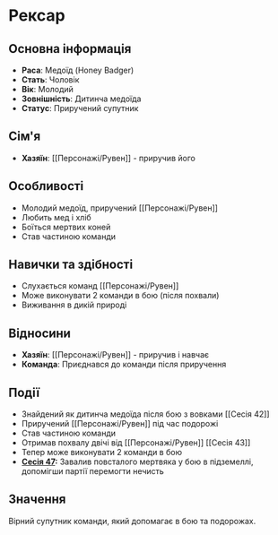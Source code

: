 # Рексар

## Основна інформація
- **Раса**: Медоїд (Honey Badger)
- **Стать**: Чоловік
- **Вік**: Молодий
- **Зовнішність**: Дитинча медоїда
- **Статус**: Приручений супутник

## Сім'я
- **Хазяїн**: [[Персонажі/Рувен]] - приручив його

## Особливості
- Молодий медоїд, приручений [[Персонажі/Рувен]]
- Любить мед і хліб
- Боїться мертвих коней
- Став частиною команди

## Навички та здібності
- Слухається команд [[Персонажі/Рувен]]
- Може виконувати 2 команди в бою (після похвали)
- Виживання в дикій природі

## Відносини
- **Хазяїн**: [[Персонажі/Рувен]] - приручив і навчає
- **Команда**: Приєднався до команди після приручення

## Події
- Знайдений як дитинча медоїда після бою з вовками [[Сесія 42]]
- Приручений [[Персонажі/Рувен]] під час подорожі
- Став частиною команди
- Отримав похвалу двічі від [[Персонажі/Рувен]] [[Сесія 43]]
- Тепер може виконувати 2 команди в бою
- **[Сесія 47](../Notes/Сесія%2047.md):** Завалив повсталого мертвяка у бою в підземеллі, допомігши партії перемогти нечисть

## Значення
Вірний супутник команди, який допомагає в бою та подорожах.
